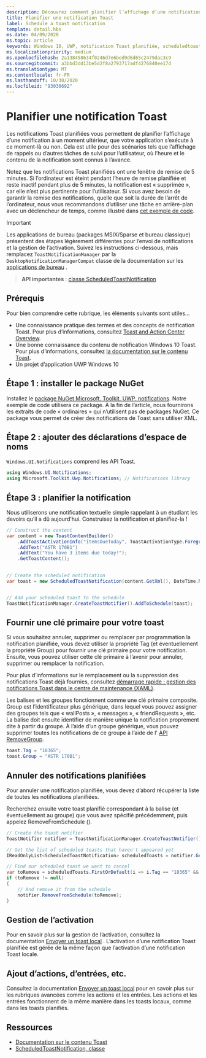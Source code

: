 ```yaml
---
description: Découvrez comment planifier l’affichage d’une notification Toast locale à un moment ultérieur.
title: Planifier une notification Toast
label: Schedule a toast notification
template: detail.hbs
ms.date: 04/09/2020
ms.topic: article
keywords: Windows 10, UWP, notification Toast planifiée, scheduledtoastnotification, Guide de démarrage rapide, prise en main, exemple de code, procédure pas à pas
ms.localizationpriority: medium
ms.openlocfilehash: 2a138458634f0246d7e6bed9d6d65c2479dac3c9
ms.sourcegitcommit: a3bbd3dd13be5d2f8a2793717adf4276840ee17d
ms.translationtype: MT
ms.contentlocale: fr-FR
ms.lasthandoff: 10/30/2020
ms.locfileid: "93030692"
---
```

# <a name="schedule-a-toast-notification"></a>Planifier une notification Toast

Les notifications Toast planifiées vous permettent de planifier l’affichage d’une notification à un moment ultérieur, que votre application s’exécute à ce moment-là ou non. Cela est utile pour des scénarios tels que l’affichage de rappels ou d’autres tâches de suivi pour l’utilisateur, où l’heure et le contenu de la notification sont connus à l’avance.

Notez que les notifications Toast planifiées ont une fenêtre de remise de 5 minutes. Si l’ordinateur est éteint pendant l’heure de remise planifiée et reste inactif pendant plus de 5 minutes, la notification est « supprimée », car elle n’est plus pertinente pour l’utilisateur. Si vous avez besoin de garantir la remise des notifications, quelle que soit la durée de l’arrêt de l’ordinateur, nous vous recommandons d’utiliser une tâche en arrière-plan avec un déclencheur de temps, comme illustré dans [cet exemple de code](https://github.com/WindowsNotifications/quickstart-snoozable-toasts-even-if-computer-is-off).

> [!IMPORTANT]
> Les applications de bureau (packages MSIX/Sparse et bureau classique) présentent des étapes légèrement différentes pour l’envoi de notifications et la gestion de l’activation. Suivez les instructions ci-dessous, mais remplacez `ToastNotificationManager` par la `DesktopNotificationManagerCompat` classe de la documentation sur les [applications de bureau](toast-desktop-apps.md) .

> **API importantes** : [classe ScheduledToastNotification](/uwp/api/Windows.UI.Notifications.ScheduledToastNotification)


## <a name="prerequisites"></a>Prérequis

Pour bien comprendre cette rubrique, les éléments suivants sont utiles...

* Une connaissance pratique des termes et des concepts de notification Toast. Pour plus d’informations, consultez [Toast and Action Center Overview](/archive/blogs/tiles_and_toasts/toast-notification-and-action-center-overview-for-windows-10).
* Une bonne connaissance du contenu de notification Windows 10 Toast. Pour plus d’informations, consultez [la documentation sur le contenu Toast](adaptive-interactive-toasts.md).
* Un projet d’application UWP Windows 10


## <a name="step-1-install-nuget-package"></a>Étape 1 : installer le package NuGet

Installez le [package NuGet Microsoft. Toolkit. UWP. notifications](https://www.nuget.org/packages/Microsoft.Toolkit.Uwp.Notifications/). Notre exemple de code utilisera ce package. À la fin de l’article, nous fournirons les extraits de code « ordinaires » qui n’utilisent pas de packages NuGet. Ce package vous permet de créer des notifications de Toast sans utiliser XML.


## <a name="step-2-add-namespace-declarations"></a>Étape 2 : ajouter des déclarations d’espace de noms

`Windows.UI.Notifications` comprend les API Toast.

```csharp
using Windows.UI.Notifications;
using Microsoft.Toolkit.Uwp.Notifications; // Notifications library
```


## <a name="step-3-schedule-the-notification"></a>Étape 3 : planifier la notification

Nous utiliserons une notification textuelle simple rappelant à un étudiant les devoirs qu’il a dû aujourd’hui. Construisez la notification et planifiez-la !

```csharp
// Construct the content
var content = new ToastContentBuilder()
    .AddToastActivationInfo("itemsDueToday", ToastActivationType.Foreground)
    .AddText("ASTR 170B1")
    .AddText("You have 3 items due today!");
    .GetToastContent();

    
// Create the scheduled notification
var toast = new ScheduledToastNotification(content.GetXml(), DateTime.Now.AddSeconds(5));


// Add your scheduled toast to the schedule
ToastNotificationManager.CreateToastNotifier().AddToSchedule(toast);
```


## <a name="provide-a-primary-key-for-your-toast"></a>Fournir une clé primaire pour votre toast

Si vous souhaitez annuler, supprimer ou remplacer par programmation la notification planifiée, vous devez utiliser la propriété Tag (et éventuellement la propriété Group) pour fournir une clé primaire pour votre notification. Ensuite, vous pouvez utiliser cette clé primaire à l’avenir pour annuler, supprimer ou remplacer la notification.

Pour plus d’informations sur le remplacement ou la suppression des notifications Toast déjà fournies, consultez [démarrage rapide : gestion des notifications Toast dans le centre de maintenance (XAML)](/previous-versions/windows/apps/dn631260(v=win.10)).

Les balises et les groupes fonctionnent comme une clé primaire composite. Group est l’identificateur plus générique, dans lequel vous pouvez assigner des groupes tels que « wallPosts », « messages », « friendRequests », etc. La balise doit ensuite identifier de manière unique la notification proprement dite à partir du groupe. À l’aide d’un groupe générique, vous pouvez supprimer toutes les notifications de ce groupe à l’aide de l' [API RemoveGroup](/uwp/api/Windows.UI.Notifications.ToastNotificationHistory#Windows_UI_Notifications_ToastNotificationHistory_RemoveGroup_System_String_).

```csharp
toast.Tag = "18365";
toast.Group = "ASTR 170B1";
```


## <a name="cancel-scheduled-notifications"></a>Annuler des notifications planifiées

Pour annuler une notification planifiée, vous devez d’abord récupérer la liste de toutes les notifications planifiées.

Recherchez ensuite votre toast planifié correspondant à la balise (et éventuellement au groupe) que vous avez spécifié précédemment, puis appelez RemoveFromSchedule ().

```csharp
// Create the toast notifier
ToastNotifier notifier = ToastNotificationManager.CreateToastNotifier();

// Get the list of scheduled toasts that haven't appeared yet
IReadOnlyList<ScheduledToastNotification> scheduledToasts = notifier.GetScheduledToastNotifications();

// Find our scheduled toast we want to cancel
var toRemove = scheduledToasts.FirstOrDefault(i => i.Tag == "18365" && i.Group == "ASTR 170B1");
if (toRemove != null)
{
    // And remove it from the schedule
    notifier.RemoveFromSchedule(toRemove);
}
```


## <a name="activation-handling"></a>Gestion de l’activation

Pour en savoir plus sur la gestion de l’activation, consultez la documentation [Envoyer un toast local](send-local-toast.md) . L’activation d’une notification Toast planifiée est gérée de la même façon que l’activation d’une notification Toast locale.


## <a name="adding-actions-inputs-and-more"></a>Ajout d’actions, d’entrées, etc.

Consultez la documentation [Envoyer un toast local](send-local-toast.md) pour en savoir plus sur les rubriques avancées comme les actions et les entrées. Les actions et les entrées fonctionnent de la même manière dans les toasts locaux, comme dans les toasts planifiés.


## <a name="resources"></a>Ressources

* [Documentation sur le contenu Toast](adaptive-interactive-toasts.md)
* [ScheduledToastNotification, classe](/uwp/api/Windows.UI.Notifications.ScheduledToastNotification)
